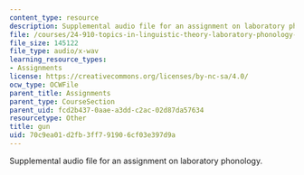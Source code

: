 ```yaml
---
content_type: resource
description: Supplemental audio file for an assignment on laboratory phonology.
file: /courses/24-910-topics-in-linguistic-theory-laboratory-phonology-spring-2007/70c9ea01d2fb3ff791906cf03e397d9a_gun.wav
file_size: 145122
file_type: audio/x-wav
learning_resource_types:
- Assignments
license: https://creativecommons.org/licenses/by-nc-sa/4.0/
ocw_type: OCWFile
parent_title: Assignments
parent_type: CourseSection
parent_uid: fcd2b437-0aae-a3dd-c2ac-02d87da57634
resourcetype: Other
title: gun
uid: 70c9ea01-d2fb-3ff7-9190-6cf03e397d9a
---
```

Supplemental audio file for an assignment on laboratory phonology.